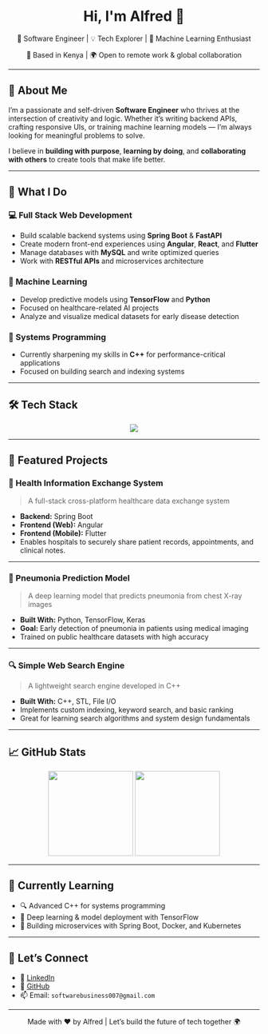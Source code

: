 <h1 align="center">Hi, I'm Alfred 👋</h1>

<p align="center">
  🚀 Software Engineer | 💡 Tech Explorer | 🧠 Machine Learning Enthusiast  
</p>
<p align="center">
  📍 Based in Kenya | 🌍 Open to remote work & global collaboration  
</p>

---

## 🧭 About Me

I’m a passionate and self-driven **Software Engineer** who thrives at the intersection of creativity and logic. Whether it’s writing backend APIs, crafting responsive UIs, or training machine learning models — I’m always looking for meaningful problems to solve.

I believe in **building with purpose**, **learning by doing**, and **collaborating with others** to create tools that make life better.

---

## 🚀 What I Do

### 💻 Full Stack Web Development
- Build scalable backend systems using **Spring Boot** & **FastAPI**
- Create modern front-end experiences using **Angular**, **React**, and **Flutter**
- Manage databases with **MySQL** and write optimized queries
- Work with **RESTful APIs** and microservices architecture

### 🤖 Machine Learning
- Develop predictive models using **TensorFlow** and **Python**
- Focused on healthcare-related AI projects
- Analyze and visualize medical datasets for early disease detection

### 🧠 Systems Programming
- Currently sharpening my skills in **C++** for performance-critical applications
- Focused on building search and indexing systems

---

## 🛠️ Tech Stack

<div align="center">
  <img src="https://skillicons.dev/icons?i=cpp,py,java,js,html,css,angular,flutter,react,fastapi,spring,tensorflow,mysql" />
</div>

---

## 📌 Featured Projects

### 🏥 Health Information Exchange System  
> A full-stack cross-platform healthcare data exchange system  
- **Backend:** Spring Boot  
- **Frontend (Web):** Angular  
- **Frontend (Mobile):** Flutter  
- Enables hospitals to securely share patient records, appointments, and clinical notes.

---

### 🧠 Pneumonia Prediction Model  
> A deep learning model that predicts pneumonia from chest X-ray images  
- **Built With:** Python, TensorFlow, Keras  
- **Goal:** Early detection of pneumonia in patients using medical imaging  
- Trained on public healthcare datasets with high accuracy

---

### 🔍 Simple Web Search Engine  
> A lightweight search engine developed in C++  
- **Built With:** C++, STL, File I/O  
- Implements custom indexing, keyword search, and basic ranking  
- Great for learning search algorithms and system design fundamentals

---

## 📈 GitHub Stats

<p align="center">
  <img src="https://github-readme-stats.vercel.app/api?username=kanyutu707&theme=vue-dark&show_icons=true&hide_border=true&count_private=true" height="170" />
  <img src="https://github-readme-stats.vercel.app/api/top-langs/?username=kanyutu707&theme=vue-dark&hide_border=true&layout=compact&langs_count=10&card_width=320" height="170" />
</p>

---

## 🌱 Currently Learning

- 🔍 Advanced C++ for systems programming
- 🧠 Deep learning & model deployment with TensorFlow
- 🧩 Building microservices with Spring Boot, Docker, and Kubernetes

---

## 🤝 Let’s Connect

- 🔗 [LinkedIn](https://www.linkedin.com/in/alfredkanyutu)
- 🐙 [GitHub](https://github.com/kanyutu707)
- 📫 Email: `softwarebusiness007@gmail.com`

---

<p align="center">
  Made with ❤️ by Alfred | Let’s build the future of tech together 🌍
</p>
